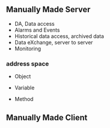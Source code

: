 ## Manually Made Server

- DA, Data access
- Alarms and Events
- Historical data access, archived data
- Data eXchange, server to server
- Monitoring

### address space
 
- Object

- Variable

- Method

## Manually Made Client


